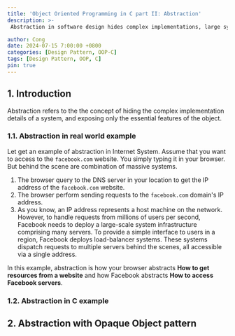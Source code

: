 ```yaml
---
title: 'Object Oriented Programming in C part II: Abstraction'
description: >-
 Abstraction in software design hides complex implementations, large systems, and providing simple interfaces to users, making it a key concept. Let's see how we achieve this in C.

author: Cong
date: 2024-07-15 7:00:00 +0800
categories: [Design Pattern, OOP-C]
tags: [Design Pattern, OOP, C]
pin: true
---
```


## 1. Introduction

Abstraction refers to the the concept of hiding the complex implementation details of a system, and exposing only the essential features of the object.

### 1.1. Abstraction in real world example

Let get an example of abstraction in Internet System. Assume that you want to access to the `facebook.com` website. You simply typing it in your browser. But behind the scene are combination of massive systems.

1. The browser query to the DNS server in your location to get the IP address of the `facebook.com` website.
2. The browser perform sending requests to the `facebook.com` domain's IP address.
3. As you know, an IP address represents a host machine on the network. However, to handle requests from millions of users per second, Facebook needs to deploy a large-scale system infrastructure comprising many servers. To provide a simple interface to users in a region, Facebook deploys load-balancer systems. These systems dispatch requests to multiple servers behind the scenes, all accessible via a single address.

In this example, abstraction is how your browser abstracts **How to get resources from a website** and how Facebook abstracts **How to access Facebook servers**.

### 1.2. Abstraction in C example

## 2. Abstraction with Opaque Object pattern
